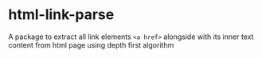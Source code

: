 # html-link-parse

A package to extract all link elements `<a href>` alongside with its inner text content from html page using depth first algorithm
